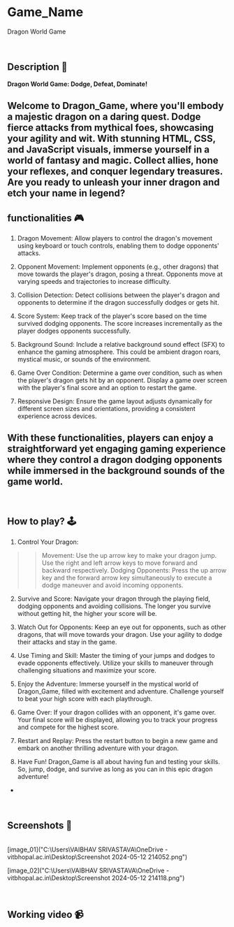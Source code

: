 # **Game_Name** 

Dragon World Game

<br>

## **Description 📃**
**Dragon World Game: Dodge, Defeat, Dominate!**

Welcome to Dragon_Game, where you'll embody a majestic dragon on a daring quest. Dodge fierce attacks from mythical foes, showcasing your agility and wit. With stunning HTML, CSS, and JavaScript visuals, immerse yourself in a world of fantasy and magic. Collect allies, hone your reflexes, and conquer legendary treasures. Are you ready to unleash your inner dragon and etch your name in legend?
- 

## **functionalities 🎮**
1. Dragon Movement: Allow players to control the dragon's movement using keyboard or touch controls, enabling them to dodge opponents' attacks.

2. Opponent Movement: Implement opponents (e.g., other dragons) that move towards the player's dragon, posing a threat. Opponents move at varying speeds and trajectories to increase difficulty.

3. Collision Detection: Detect collisions between the player's dragon and opponents to determine if the dragon successfully dodges or gets hit.

4. Score System: Keep track of the player's score based on the time survived dodging opponents. The score increases incrementally as the player dodges opponents successfully.

5. Background Sound: Include a relative background sound effect (SFX) to enhance the gaming atmosphere. This could be ambient dragon roars, mystical music, or sounds of the environment.

6. Game Over Condition: Determine a game over condition, such as when the player's dragon gets hit by an opponent. Display a game over screen with the player's final score and an option to restart the game.

7. Responsive Design: Ensure the game layout adjusts dynamically for different screen sizes and orientations, providing a consistent experience across devices.

With these functionalities, players can enjoy a straightforward yet engaging gaming experience where they control a dragon dodging opponents while immersed in the background sounds of the game world.
- 
<br>

## **How to play? 🕹️**
1. Control Your Dragon:
 >>Movement:
   Use the up arrow key to make your dragon jump.
   Use the right and left arrow keys to move forward and backward respectively.
 >>Dodging Opponents:
   Press the up arrow key and the forward arrow key simultaneously to execute a dodge maneuver and avoid incoming opponents.

2. Survive and Score:
   Navigate your dragon through the playing field, dodging opponents and avoiding collisions.
   The longer you survive without getting hit, the higher your score will be.

3. Watch Out for Opponents:
   Keep an eye out for opponents, such as other dragons, that will move towards your dragon.
   Use your agility to dodge their attacks and stay in the game.

4. Use Timing and Skill:
   Master the timing of your jumps and dodges to evade opponents effectively.
   Utilize your skills to maneuver through challenging situations and maximize your score.

5. Enjoy the Adventure:
   Immerse yourself in the mystical world of Dragon_Game, filled with excitement and adventure.
   Challenge yourself to beat your high score with each playthrough.

6. Game Over:
   If your dragon collides with an opponent, it's game over.
   Your final score will be displayed, allowing you to track your progress and compete for the highest score.

7. Restart and Replay:
   Press the restart button to begin a new game and embark on another thrilling adventure with your dragon.

8. Have Fun!
   Dragon_Game is all about having fun and testing your skills. So, jump, dodge, and survive as long as you can in this epic dragon adventure!
- 

<br>

## **Screenshots 📸**

<br>
[image_01]("C:\Users\VAIBHAV SRIVASTAVA\OneDrive - vitbhopal.ac.in\Desktop\Screenshot 2024-05-12 214052.png")

[image_02]("C:\Users\VAIBHAV SRIVASTAVA\OneDrive - vitbhopal.ac.in\Desktop\Screenshot 2024-05-12 214118.png")

<br>

## **Working video 📹**
<!-- add your working video over here -->
